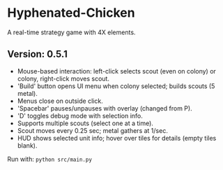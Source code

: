 # Hyphenated-Chicken
A real-time strategy game with 4X elements.

## Version: 0.5.1
- Mouse-based interaction: left-click selects scout (even on colony) or colony, right-click moves scout.
- 'Build' button opens UI menu when colony selected; builds scouts (5 metal).
- Menus close on outside click.
- 'Spacebar' pauses/unpauses with overlay (changed from P).
- 'D' toggles debug mode with selection info.
- Supports multiple scouts (select one at a time).
- Scout moves every 0.25 sec; metal gathers at 1/sec.
- HUD shows selected unit info; hover over tiles for details (empty tiles blank).

Run with: `python src/main.py`

